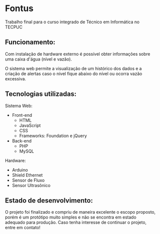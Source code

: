 # Fontus
Trabalho final para o curso integrado de Técnico em Informática no TECPUC

## Funcionamento:
Com instalação de hardware externo é possível obter informações sobre uma caixa d'água (nível e vazão).

O sistema web permite a visualização de um histórico dos dados e a criação de alertas caso o nível fique abaixo do nível ou ocorra vazão excessiva.

## Tecnologias utilizadas:
Sistema Web:
- Front-end
  - HTML
  - JavaScript
  - CSS
  - Frameworks: Foundation e jQuery
- Back-end
  - PHP
  - MySQL
  
Hardware:
- Arduino
- Shield Ethernet
- Sensor de Fluxo
- Sensor Ultrasônico

## Estado de desenvolvimento:
O projeto foi finalizado e compriu de maneira excelente o escopo proposto, porém é um protótipo muito simples e não se encontra em estado adequado para produção. Caso tenha interesse de continuar o projeto, entre em contato!
